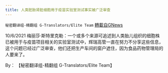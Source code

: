 ```yaml
---
title: 人类胚胎肾脏细胞用于疫苗实验室测试事实被广泛审查
---
```

`秘密翻译组-精翻组 G-Translators/Elite Team` [轉載自GNews](https://gnews.org/zh-hans/1588457/)

10/6/2021 梅丽莎·斯特里克勒：一个或多个来源可追述到人类胎儿组织的细胞株已被用于与疫苗项目相关的实验室测试中，辉瑞高管一直在努力不分享这些信息，这个问题已经过广泛审查，他们还把生产车间的窗户遮住，因为食品药物管理局的人要来了。

By： 【秘密翻译组-精翻组 G-Translators/Elite Team】
